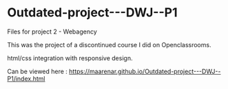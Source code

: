 # Outdated-project---DWJ--P1
Files for project 2 - Webagency

This was the project of a discontinued course I did on Openclassrooms.

html/css integration with responsive design.

Can be viewed here : https://maarenar.github.io/Outdated-project---DWJ--P1/index.html
